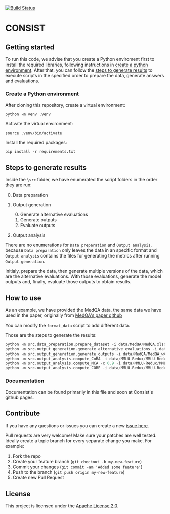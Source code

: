 <!-- Build Status, is a great thing to have at the top of your repository, it shows that you take your CI/CD as first class citizens -->
<!-- [![Build Status](https://travis-ci.org/jjasghar/ibm-cloud-cli.svg?branch=master)](https://travis-ci.org/jjasghar/ibm-cloud-cli) -->
[![Build Status](https://app.travis-ci.com/IBM/cora.svg?token=3QHapyMs1C2MgHcEzaRi&branch=main)](https://app.travis-ci.com/IBM/cora)

# CONSIST
<!--Repository for the code of the paper **The Non-Determinism of Small LLMs: Evidence of Low Answer
Consistency in Repetition Trials of Standard Multiple-Choice Benchmarks**.-->

<!-- A more detailed Usage or detailed explaination of the repository here -->
## Getting started

To run this code, we advise that you create a Python enviroment first to install the required libraries, following instructions in [create a python environment](#create-a-python-environment). After that, you can follow the [steps to generate results](#steps-to-generate-results) to execute scripts in the specified order to prepare the data, generate answers and evaluations.

### Create a Python environment

After cloning this repository, create a virtual environment:
```
python -m venv .venv
```
Activate the virtual environment:
```
source .venv/bin/activate
```
Install the required packages:
```
pip install -r requirements.txt
```

## Steps to generate results

Inside the `\src` folder, we have enumerated the script folders in the order they are run:

0. Data preparation
1. Output generation

    0. Generate alternative evaluations
    1. Generate outputs
    2. Evaluate outputs

2. Output analysis

There are no enumerations for `Data preparation` and `Output analysis`, because `Data preparation` only leaves the data in an specific format and `Output analysis` contains the files for generating the metrics after running `Output generation`.

Initialy, prepare the data, then generate multiple versions of the data, which are the alternative evaluations. With those evaluations, generate the model outputs and, finally, evaluate those outputs to obtain results.

## How to use

As an example, we have provided the MedQA data, the same data we have used in the paper, originally from [MedQA's paper github](https://github.com/jind11/MedQA?tab=readme-ov-file)

You can modify the `format_data` script to add different data. 

Those are the steps to generate the results: 

``` python
python -m src.data_preparation.prepare_dataset -i data/MedQA/MedQA.xlsx -o data/MedQA/MedQA_prepared.xlsx
python -m src.output_generation.generate_alternative_evaluations -i data/MedQA/MedQA_prepared.xlsx -o data/MedQA/MedQA_wAlternativeEvaluations.xlsx
python -m src.output_generation.generate_outputs -i data/MedQA/MedQA_wAlternativeEvaluations.xlsx -o data/MedQA/MedQA_wOutputs.xlsx
python -m src.output_analysis.compute_CoRA -i data/MMLU-Redux/MMLU-Redux_wOutputs.xlsx
python -m src.output_analysis.compute_MCA -c 0.9 -i data/MMLU-Redux/MMLU-Redux_wOutputs.xlsx
python -m src.output_analysis.compute_CORE -i data/MMLU-Redux/MMLU-Redux_wOutputs.xlsx
```

### Documentation

Documentation can be found primarily in this file and soon at Consist's github pages.

## Contribute

<!-- Questions can be useful but optional, this gives you a place to say, "This is how to contact this project maintainers or create PRs -->
If you have any questions or issues you can create a new [issue here](https://github.com/IBM/cora/issues).

Pull requests are very welcome! Make sure your patches are well tested.
Ideally create a topic branch for every separate change you make. For
example:

1. Fork the repo
2. Create your feature branch (`git checkout -b my-new-feature`)
3. Commit your changes (`git commit -am 'Added some feature'`)
4. Push to the branch (`git push origin my-new-feature`)
5. Create new Pull Request

## License
<!-- All source files must include a Copyright and License header. The SPDX license header is
preferred because it can be easily scanned. -->

This project is licensed under the [Apache License 2.0](LICENSE).

<!--
```text
#
# Copyright IBM Corp. 2023 - 2024
# SPDX-License-Identifier: Apache-2.0
#
``` -->
<!--
## Contributors
[<img src="https://github.com/paulocavalin.png" width="60px;"/>](https://github.com/paulocavalin/)
[<img src="https://github.com/cassiasamp.png" width="60px;"/>](https://github.com/cassiasamp/)
[<img src="https://github.com/marcelo-grave.png" width="60px;"/>](https://github.com/marcelo-grave/)
 -->

<!--
## Citing the project

You can cite the project as:

```bibtex
@inproceedings{santana2025responsible,
  author    = {Vagner Figueredo de Santana and Sara Berger and Heloisa Candello and Tiago Machado and Cassia Sampaio Sanctos and Tianyu Su and Lemara Williams},
  title     = {Responsible Prompting Recommendation: Fostering Responsible {AI} Practices in Prompting-Time},
  booktitle = {CHI Conference on Human Factors in Computing Systems ({CHI} '25)},
  year      = {2025},
  location  = {Yokohama, Japan},
  publisher = {ACM},
  address   = {New York, NY, USA},
  pages     = {30},
  doi       = {10.1145/3706598.3713365},
  url       = {https://doi.org/10.1145/3706598.3713365}
}
```
-->

